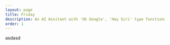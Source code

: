 ```yaml
---
layout: page
title: Friday
description: An AI Assitant with 'Ok Google', 'Hey Siri' type functionality.
order: 1
---
```

asdasd
